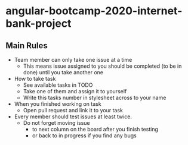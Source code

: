 # angular-bootcamp-2020-internet-bank-project

## Main Rules

- Team member can only take one issue at a time
  - This means issue assigned to you should be completed (to be in done) until you take another one
- How to take task
  - See available tasks in TODO
  - Take one of them and assign it to yourself
  - Write this tasks number in stylesheet across to your name
- When you finished working on task
  - Open pull request and link it to your task
- Every member should test issues at least twice.
  - Do not forget moving issue 
    - to next column on the board after you finish testing 
    - or back to in progress if you find any bugs







